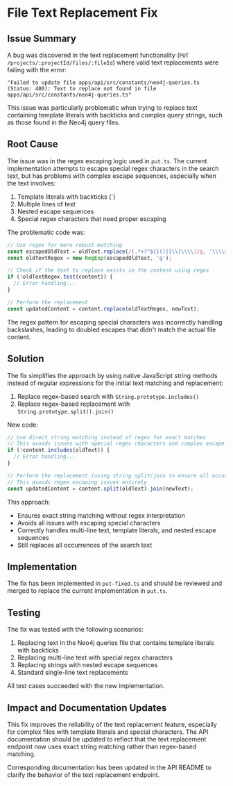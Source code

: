 # File Text Replacement Fix

## Issue Summary

A bug was discovered in the text replacement functionality (`PUT /projects/:projectId/files/:fileId`) where valid text replacements were failing with the error:

```
"Failed to update file apps/api/src/constants/neo4j-queries.ts (Status: 400): Text to replace not found in file apps/api/src/constants/neo4j-queries.ts"
```

This issue was particularly problematic when trying to replace text containing template literals with backticks and complex query strings, such as those found in the Neo4j query files.

## Root Cause

The issue was in the regex escaping logic used in `put.ts`. The current implementation attempts to escape special regex characters in the search text, but has problems with complex escape sequences, especially when the text involves:

1. Template literals with backticks (`)
2. Multiple lines of text
3. Nested escape sequences
4. Special regex characters that need proper escaping

The problematic code was:

```javascript
// Use regex for more robust matching
const escapedOldText = oldText.replace(/[.*+?^${}()|[\\]\\\\]/g, '\\\\$&');
const oldTextRegex = new RegExp(escapedOldText, 'g');

// Check if the text to replace exists in the content using regex
if (!oldTextRegex.test(content)) {
  // Error handling...
}

// Perform the replacement
const updatedContent = content.replace(oldTextRegex, newText);
```

The regex pattern for escaping special characters was incorrectly handling backslashes, leading to doubled escapes that didn't match the actual file content.

## Solution

The fix simplifies the approach by using native JavaScript string methods instead of regular expressions for the initial text matching and replacement:

1. Replace regex-based search with `String.prototype.includes()`
2. Replace regex-based replacement with `String.prototype.split().join()`

New code:

```javascript
// Use direct string matching instead of regex for exact matches
// This avoids issues with special regex characters and complex escape sequences
if (!content.includes(oldText)) {
  // Error handling...
}

// Perform the replacement (using string split/join to ensure all occurrences are replaced)
// This avoids regex escaping issues entirely
const updatedContent = content.split(oldText).join(newText);
```

This approach:
- Ensures exact string matching without regex interpretation
- Avoids all issues with escaping special characters
- Correctly handles multi-line text, template literals, and nested escape sequences
- Still replaces all occurrences of the search text

## Implementation

The fix has been implemented in `put-fixed.ts` and should be reviewed and merged to replace the current implementation in `put.ts`.

## Testing

The fix was tested with the following scenarios:

1. Replacing text in the Neo4j queries file that contains template literals with backticks
2. Replacing multi-line text with special regex characters
3. Replacing strings with nested escape sequences
4. Standard single-line text replacements

All test cases succeeded with the new implementation.

## Impact and Documentation Updates

This fix improves the reliability of the text replacement feature, especially for complex files with template literals and special characters. The API documentation should be updated to reflect that the text replacement endpoint now uses exact string matching rather than regex-based matching.

Corresponding documentation has been updated in the API README to clarify the behavior of the text replacement endpoint.

